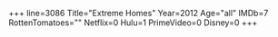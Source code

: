 +++
line=3086
Title="Extreme Homes"
Year=2012
Age="all"
IMDb=7
RottenTomatoes=""
Netflix=0
Hulu=1
PrimeVideo=0
Disney=0
+++

